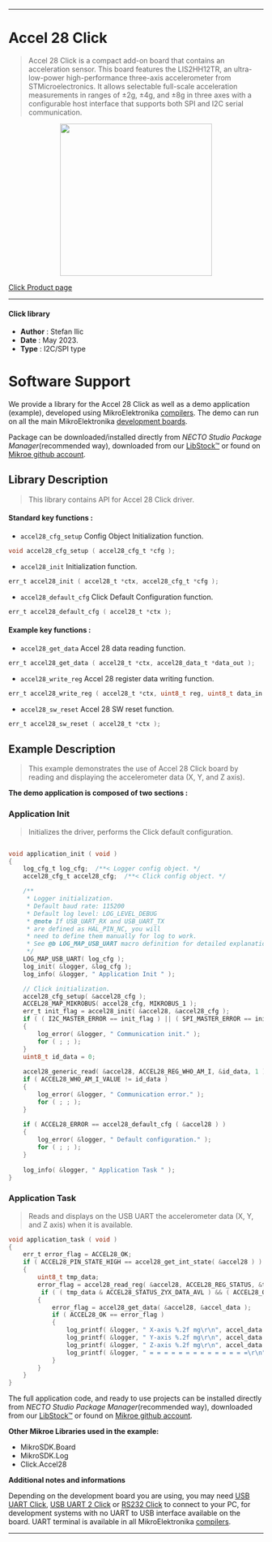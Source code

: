 
---
# Accel 28 Click

> Accel 28 Click is a compact add-on board that contains an acceleration sensor. This board features the LIS2HH12TR, an ultra-low-power high-performance three-axis accelerometer from STMicroelectronics. It allows selectable full-scale acceleration measurements in ranges of ±2g, ±4g, and ±8g in three axes with a configurable host interface that supports both SPI and I2C serial communication. 

<p align="center">
  <img src="https://download.mikroe.com/images/click_for_ide/accel28_click.png" height=300px>
</p>

[Click Product page](https://www.mikroe.com/accel-28-click)

---


#### Click library

- **Author**        : Stefan Ilic
- **Date**          : May 2023.
- **Type**          : I2C/SPI type


# Software Support

We provide a library for the Accel 28 Click
as well as a demo application (example), developed using MikroElektronika
[compilers](https://www.mikroe.com/necto-studio).
The demo can run on all the main MikroElektronika [development boards](https://www.mikroe.com/development-boards).

Package can be downloaded/installed directly from *NECTO Studio Package Manager*(recommended way), downloaded from our [LibStock&trade;](https://libstock.mikroe.com) or found on [Mikroe github account](https://github.com/MikroElektronika/mikrosdk_click_v2/tree/master/clicks).

## Library Description

> This library contains API for Accel 28 Click driver.

#### Standard key functions :

- `accel28_cfg_setup` Config Object Initialization function.
```c
void accel28_cfg_setup ( accel28_cfg_t *cfg );
```

- `accel28_init` Initialization function.
```c
err_t accel28_init ( accel28_t *ctx, accel28_cfg_t *cfg );
```

- `accel28_default_cfg` Click Default Configuration function.
```c
err_t accel28_default_cfg ( accel28_t *ctx );
```

#### Example key functions :

- `accel28_get_data` Accel 28 data reading function.
```c
err_t accel28_get_data ( accel28_t *ctx, accel28_data_t *data_out );
```

- `accel28_write_reg` Accel 28 register data writing function.
```c
err_t accel28_write_reg ( accel28_t *ctx, uint8_t reg, uint8_t data_in );
```

- `accel28_sw_reset` Accel 28 SW reset function.
```c
err_t accel28_sw_reset ( accel28_t *ctx );
```

## Example Description

> This example demonstrates the use of Accel 28 Click board by reading and
  displaying the accelerometer data (X, Y, and Z axis).

**The demo application is composed of two sections :**

### Application Init

> Initializes the driver, performs the Click default configuration.

```c

void application_init ( void )
{
    log_cfg_t log_cfg;  /**< Logger config object. */
    accel28_cfg_t accel28_cfg;  /**< Click config object. */

    /** 
     * Logger initialization.
     * Default baud rate: 115200
     * Default log level: LOG_LEVEL_DEBUG
     * @note If USB_UART_RX and USB_UART_TX 
     * are defined as HAL_PIN_NC, you will 
     * need to define them manually for log to work. 
     * See @b LOG_MAP_USB_UART macro definition for detailed explanation.
     */
    LOG_MAP_USB_UART( log_cfg );
    log_init( &logger, &log_cfg );
    log_info( &logger, " Application Init " );

    // Click initialization.
    accel28_cfg_setup( &accel28_cfg );
    ACCEL28_MAP_MIKROBUS( accel28_cfg, MIKROBUS_1 );
    err_t init_flag = accel28_init( &accel28, &accel28_cfg );
    if ( ( I2C_MASTER_ERROR == init_flag ) || ( SPI_MASTER_ERROR == init_flag ) )
    {
        log_error( &logger, " Communication init." );
        for ( ; ; );
    }
    uint8_t id_data = 0;
    
    accel28_generic_read( &accel28, ACCEL28_REG_WHO_AM_I, &id_data, 1 );
    if ( ACCEL28_WHO_AM_I_VALUE != id_data )
    {
        log_error( &logger, " Communication error." );
        for ( ; ; );
    }
    
    if ( ACCEL28_ERROR == accel28_default_cfg ( &accel28 ) )
    {
        log_error( &logger, " Default configuration." );
        for ( ; ; );
    }
        
    log_info( &logger, " Application Task " );
}

```

### Application Task

> Reads and displays on the USB UART the accelerometer data (X, Y, and Z axis)
  when it is available. 

```c
void application_task ( void )
{
    err_t error_flag = ACCEL28_OK;
    if ( ACCEL28_PIN_STATE_HIGH == accel28_get_int_state( &accel28 ) )
    {
        uint8_t tmp_data;
        error_flag = accel28_read_reg( &accel28, ACCEL28_REG_STATUS, &tmp_data );
         if ( ( tmp_data & ACCEL28_STATUS_ZYX_DATA_AVL ) && ( ACCEL28_OK == error_flag ) )
        {
            error_flag = accel28_get_data( &accel28, &accel_data );
            if ( ACCEL28_OK == error_flag )
            {
                log_printf( &logger, " X-axis %.2f mg\r\n", accel_data.x_data );
                log_printf( &logger, " Y-axis %.2f mg\r\n", accel_data.y_data );
                log_printf( &logger, " Z-axis %.2f mg\r\n", accel_data.z_data );
                log_printf( &logger, " = = = = = = = = = = = = = =\r\n" );
            }
        }
    }
}
```

The full application code, and ready to use projects can be installed directly from *NECTO Studio Package Manager*(recommended way), downloaded from our [LibStock&trade;](https://libstock.mikroe.com) or found on [Mikroe github account](https://github.com/MikroElektronika/mikrosdk_click_v2/tree/master/clicks).

**Other Mikroe Libraries used in the example:**

- MikroSDK.Board
- MikroSDK.Log
- Click.Accel28

**Additional notes and informations**

Depending on the development board you are using, you may need
[USB UART Click](https://www.mikroe.com/usb-uart-click),
[USB UART 2 Click](https://www.mikroe.com/usb-uart-2-click) or
[RS232 Click](https://www.mikroe.com/rs232-click) to connect to your PC, for
development systems with no UART to USB interface available on the board. UART
terminal is available in all MikroElektronika
[compilers](https://shop.mikroe.com/compilers).

---

